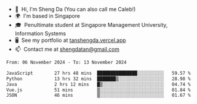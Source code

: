 <!---
tan-sd/tan-sd is a ✨ special ✨ repository because its `README.md` (this file) appears on your GitHub profile.
You can click the Preview link to take a look at your changes.
--->
- 👋  Hi, I'm Sheng Da (You can also call me Caleb!)
- 🌍  I'm based in Singapore
- 🎓  Penultimate student at Singapore Management University, Information Systems
- 🖥️  See my portfolio at [tanshengda.vercel.app](https://tanshengda.vercel.app/)
- 📫  Contact me at [shengdatan@gmail.com](mailto:shengdatan@gmail.com)

<!--START_SECTION:waka-->

```txt
From: 06 November 2024 - To: 13 November 2024

JavaScript        27 hrs 48 mins  ███████████████░░░░░░░░░░   59.57 %
Python            13 hrs 32 mins  ███████▒░░░░░░░░░░░░░░░░░   28.98 %
Java              2 hrs 12 mins   █▒░░░░░░░░░░░░░░░░░░░░░░░   04.74 %
Vue.js            51 mins         ▒░░░░░░░░░░░░░░░░░░░░░░░░   01.84 %
JSON              46 mins         ▒░░░░░░░░░░░░░░░░░░░░░░░░   01.67 %
```

<!--END_SECTION:waka-->
